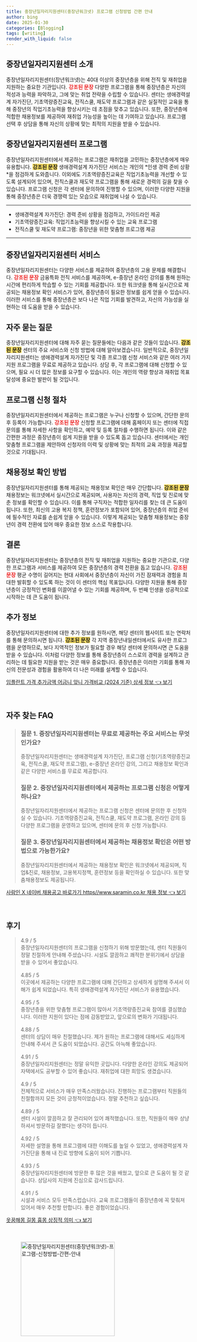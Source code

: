 ```yaml
---
title: 중장년일자리지원센터(중장년워크넷) 프로그램 신청방법 간편 안내
author: bing
date: 2025-01-30
categories: [Blogging]
tags: [writing]
render_with_liquid: false
---
```



<h2 id='중장년일자리지원센터_소개'>중장년일자리지원센터 소개</h2>

<p>중장년일자리지원센터(장년워크넷)는 40대 이상의 중장년층을 위해 전직 및 재취업을 지원하는 중요한 기관입니다. <b><span style="color: #ee2323;">강조된 문장</span></b> 다양한 프로그램을 통해 중장년층은 자신의 적성과 능력을 파악하고, 그에 맞는 취업 전략을 수립할 수 있습니다. 센터는 생애경력설계 자가진단, 기초역량증진교육, 전직스쿨, 재도약 프로그램과 같은 실질적인 교육을 통해 중장년의 직업기초능력을 향상시키는 데 초점을 맞추고 있습니다. 또한, 중장년층에 적합한 채용정보를 제공하여 재취업 가능성을 높이는 데 기여하고 있습니다. 프로그램 선택 후 상담을 통해 자신의 상황에 맞는 최적의 지원을 받을 수 있습니다.</p>

<h2 id='중장년일자리지원센터_프로그램'>중장년일자리지원센터 프로그램</h2>

<p>중장년일자리지원센터에서 제공하는 프로그램은 재취업을 고민하는 중장년층에게 매우 유용합니다. <b><span style="background-color: #ffe066;">강조된 문장</span></b> 생애경력설계 자가진단 서비스는 개인의 *인생 경력 준비 상황*을 점검하게 도와줍니다. 이외에도 기초역량증진교육은 직업기초능력을 개선할 수 있도록 설계되어 있으며, 전직스쿨과 재도약 프로그램을 통해 새로운 경력의 길을 찾을 수 있습니다. 프로그램 신청은 각 센터에 문의하여 진행할 수 있으며, 이러한 다양한 지원을 통해 중장년층은 더욱 경쟁력 있는 모습으로 재취업에 나설 수 있습니다.</p>

<hr />

<ul>
    <li>생애경력설계 자가진단: 경력 준비 상황을 점검하고, 가이드라인 제공</li>
    <li>기초역량증진교육: 직업기초능력을 향상시킬 수 있는 교육 프로그램</li>
    <li>전직스쿨 및 재도약 프로그램: 중장년을 위한 맞춤형 프로그램 제공</li>
</ul>

<hr />

<h2 id='중장년일자리지원센터_서비스'>중장년일자리지원센터 서비스</h2>

<p>중장년일자리지원센터는 다양한 서비스를 제공하여 중장년층의 고용 문제를 해결합니다. <b><span style="color: #ee2323;">강조된 문장</span></b> 금융특화 전직 서비스를 제공하며, e-중장년 온라인 강의를 통해 원하는 시간에 편리하게 학습할 수 있는 기회를 제공합니다. 또한 워크넷을 통해 실시간으로 제공되는 채용정보 확인 서비스가 있어, 중장년층이 필요한 정보를 쉽게 얻을 수 있습니다. 이러한 서비스를 통해 중장년층은 보다 나은 직업 기회를 발견하고, 자신의 가능성을 실현하는 데 도움을 받을 수 있습니다.</p>

<h2 id='자주_묻는_질문'>자주 묻는 질문</h2>

<p>중장년일자리지원센터에 대해 자주 묻는 질문들에는 다음과 같은 것들이 있습니다. <b><span style="background-color: #ffe066;">강조된 문장</span></b> 센터의 주요 서비스와 신청 방법에 대해 알아보겠습니다. 일반적으로, 중장년일자리지원센터는 생애경력설계 자가진단 및 각종 프로그램 신청 서비스와 같은 여러 가지 지원 프로그램을 무료로 제공하고 있습니다. 상담 후, 각 프로그램에 대해 신청할 수 있으며, 필요 시 더 많은 정보를 요구할 수 있습니다. 이는 개인의 역량 향상과 재취업 목표 달성에 중요한 발판이 될 것입니다.</p>

<h2 id='프로그램_신청_절차'>프로그램 신청 절차</h2>

<p>중장년일자리지원센터에서 제공하는 프로그램은 누구나 신청할 수 있으며, 간단한 문의 후 등록이 가능합니다. <b><span style="color: #ee2323;">강조된 문장</span></b> 신청할 프로그램에 대해 홈페이지 또는 센터에 직접 문의를 통해 자세한 사항을 확인하고, 예약 및 등록 절차를 수행하면 됩니다. 이와 같은 간편한 과정은 중장년층이 쉽게 지원을 받을 수 있도록 돕고 있습니다. 센터에서는 개인 맞춤형 프로그램을 제안하여 신청자의 이력 및 상황에 맞는 최적의 교육 과정을 제공할 것으로 기대됩니다.</p>

<h2 id='채용정보_확인'>채용정보 확인 방법</h2>

<p>중장년일자리지원센터를 통해 제공되는 채용정보 확인은 매우 간단합니다. <b><span style="background-color: #ffe066;">강조된 문장</span></b> 채용정보는 워크넷에서 실시간으로 제공되며, 사용자는 자신의 경력, 직업 및 진로에 맞춘 정보를 확인할 수 있습니다. 이를 통해 구직자는 적합한 일자리를 찾는 데 큰 도움이 됩니다. 또한, 최신의 고용 복지 정책, 훈련정보가 포함되어 있어, 중장년층의 취업 준비에 필수적인 자료를 손쉽게 얻을 수 있습니다. 이렇게 제공되는 맞춤형 채용정보는 중장년이 경력 전환에 있어 매우 중요한 정보 소스로 작용합니다.</p>

<h2 id='결론'>결론</h2>

<p>중장년일자리지원센터는 중장년층의 전직 및 재취업을 지원하는 중요한 기관으로, 다양한 프로그램과 서비스를 제공하여 모든 중장년층의 경력 전환을 돕고 있습니다. <b><span style="color: #ee2323;">강조된 문장</span></b> 평균 수명이 길어지는 현대 사회에서 중장년층이 자신이 가진 잠재력과 경험을 최대한 발휘할 수 있도록 하는 것이 이 센터의 핵심 목표입니다. 다양한 지원을 통해 중장년층이 긍정적인 변화를 이끌어낼 수 있는 기회를 제공하며, 두 번째 인생을 성공적으로 시작하는 데 큰 도움이 됩니다.</p>

<h2 id='추가_정보'>추가 정보</h2>

<p>중장년일자리지원센터에 대한 추가 정보를 원하시면, 해당 센터의 웹사이트 또는 연락처를 통해 문의하시면 됩니다. <b><span style="background-color: #ffe066;">강조된 문장</span></b> 각 지역 중장년내일센터에서도 유사한 프로그램을 운영하므로, 보다 지역적인 정보가 필요할 경우 해당 센터에 문의하시면 큰 도움을 받을 수 있습니다. 이처럼 다양한 정보를 통해 중장년층이 스스로의 경력을 설계하고 관리하는 데 필요한 지원을 받는 것은 매우 중요합니다. 중장년층은 이러한 기회를 통해 자신의 전문성과 경험을 활용하여 더 나은 미래를 설계할 수 있습니다.</p>


<p><a class="click-button" title="임플란트 가격 추가금액 어금니 앞니 가격비교 (2024 기준) 상세 정보" href="https://aptwhite.github.io/posts/%EC%9E%84%ED%94%8C%EB%9E%80%ED%8A%B8-%EA%B0%80%EA%B2%A9-%EC%B6%94%EA%B0%80%EA%B8%88%EC%95%A1-%EC%96%B4%EA%B8%88%EB%8B%88-%EC%95%9E%EB%8B%88-%EA%B0%80%EA%B2%A9%EB%B9%84%EA%B5%90-(2024-%EA%B8%B0%EC%A4%80)-%EC%83%81%EC%84%B8-%EC%A0%95%EB%B3%B4/" rel="dofollow">임플란트 가격 추가금액 어금니 앞니 가격비교 (2024 기준) 상세 정보 👈 보기</a></p><br>
<h2 id='자주_찾는_FAQ'>자주 찾는 FAQ</h2>
<div itemscope="" itemtype="https://schema.org/FAQPage"> 
<blockquote> 
<div itemscope="" itemprop="mainEntity" itemtype="https://schema.org/Question"> 
<h3 itemprop="name">질문 1. 중장년일자리지원센터는 무료로 제공하는 주요 서비스는 무엇인가요?</h3> 
<div itemscope="" itemprop="acceptedAnswer" itemtype="https://schema.org/Answer"> 
<span itemprop="text"> 
<p>중장년일자리지원센터는 생애경력설계 자가진단, 프로그램 신청(기초역량증진교육, 전직스쿨, 재도약 프로그램), e-중장년 온라인 강의, 그리고 채용정보 확인과 같은 다양한 서비스를 무료로 제공합니다.</p> 
</span> 
</div> 
</div> 

<div itemscope="" itemprop="mainEntity" itemtype="https://schema.org/Question"> 
<h3 itemprop="name">질문 2. 중장년일자리지원센터에서 제공하는 프로그램 신청은 어떻게 하나요?</h3> 
<div itemscope="" itemprop="acceptedAnswer" itemtype="https://schema.org/Answer"> 
<span itemprop="text"> 
<p>중장년일자리지원센터에서 제공하는 프로그램 신청은 센터에 문의한 후 신청하실 수 있습니다. 기초역량증진교육, 전직스쿨, 재도약 프로그램, 온라인 강의 등 다양한 프로그램을 운영하고 있으며, 센터에 문의 후 신청 가능합니다.</p> 
</span> 
</div> 
</div> 

<div itemscope="" itemprop="mainEntity" itemtype="https://schema.org/Question"> 
<h3 itemprop="name">질문 3. 중장년일자리지원센터에서 제공하는 채용정보 확인은 어떤 방법으로 가능한가요?</h3> 
<div itemscope="" itemprop="acceptedAnswer" itemtype="https://schema.org/Answer"> 
<span itemprop="text"> 
<p>중장년일자리지원센터에서 제공하는 채용정보 확인은 워크넷에서 제공되며, 직업&진로, 채용정보, 고용복지정책, 훈련정보 등을 확인하실 수 있습니다. 또한 맞춤채용정보도 제공됩니다.</p> 
</span> 
</div> 
</div> 

</blockquote> 
</div>
<p><a class="click-button" title="사람인 X 네이버 채용공고 바로가기 https//www.saramin.co.kr 채용 정보" href="https://aptwhite.github.io/posts/%EC%82%AC%EB%9E%8C%EC%9D%B8-X-%EB%84%A4%EC%9D%B4%EB%B2%84-%EC%B1%84%EC%9A%A9%EA%B3%B5%EA%B3%A0-%EB%B0%94%EB%A1%9C%EA%B0%80%EA%B8%B0-httpswww.saramin.co.kr-%EC%B1%84%EC%9A%A9-%EC%A0%95%EB%B3%B4/" rel="dofollow">사람인 X 네이버 채용공고 바로가기 https//www.saramin.co.kr 채용 정보 👈 보기</a></p><br>
<h2 id='후기'>후기</h2>
<div itemscope itemtype="https://schema.org/Product">
  <blockquote>
  <div itemprop="review" itemscope itemtype="https://schema.org/Review">
      <div itemprop="reviewRating" itemscope itemtype="https://schema.org/Rating"> <span itemprop="ratingValue">4.9</span> / <span itemprop="bestRating">5</span> </div>
      <span itemprop="reviewBody">중장년일자리지원센터의 프로그램을 신청하기 위해 방문했는데, 센터 직원들이 정말 친절하게 안내해 주셨습니다. 시설도 깔끔하고 쾌적한 분위기에서 상담을 받을 수 있어서 좋았습니다.</span>
  </div>
  <br>
  <div itemprop="review" itemscope itemtype="https://schema.org/Review">
      <div itemprop="reviewRating" itemscope itemtype="https://schema.org/Rating"> <span itemprop="ratingValue">4.85</span> / <span itemprop="bestRating">5</span> </div>
      <span itemprop="reviewBody">이곳에서 제공하는 다양한 프로그램에 대해 간단하고 상세하게 설명해 주셔서 이해가 쉽게 되었습니다. 특히 생애경력설계 자가진단 서비스가 유용했습니다.</span>
  </div>
  <br>
  <div itemprop="review" itemscope itemtype="https://schema.org/Review">
      <div itemprop="reviewRating" itemscope itemtype="https://schema.org/Rating"> <span itemprop="ratingValue">4.95</span> / <span itemprop="bestRating">5</span> </div>
      <span itemprop="reviewBody">중장년층을 위한 맞춤형 프로그램이 많아서 기초역량증진교육 참여를 결심했습니다. 이러한 지원이 있다는 점에 감동받았고, 앞으로의 변화가 기대됩니다.</span>
  </div>
  <br>
  <div itemprop="review" itemscope itemtype="https://schema.org/Review">
      <div itemprop="reviewRating" itemscope itemtype="https://schema.org/Rating"> <span itemprop="ratingValue">4.88</span> / <span itemprop="bestRating">5</span> </div>
      <span itemprop="reviewBody">센터의 상담이 매우 친절했습니다. 제가 원하는 프로그램에 대해서도 세심하게 안내해 주셔서 큰 도움이 되었습니다. 공간도 아늑해 좋았습니다.</span>
  </div>
  <br>
  <div itemprop="review" itemscope itemtype="https://schema.org/Review">
      <div itemprop="reviewRating" itemscope itemtype="https://schema.org/Rating"> <span itemprop="ratingValue">4.91</span> / <span itemprop="bestRating">5</span> </div>
      <span itemprop="reviewBody">중장년일자리지원센터는 정말 유익한 곳입니다. 다양한 온라인 강의도 제공되어 자택에서도 공부할 수 있어 좋습니다. 재취업에 대한 희망도 생겼습니다.</span>
  </div>
  <br>
  <div itemprop="review" itemscope itemtype="https://schema.org/Review">
      <div itemprop="reviewRating" itemscope itemtype="https://schema.org/Rating"> <span itemprop="ratingValue">4.9</span> / <span itemprop="bestRating">5</span> </div>
      <span itemprop="reviewBody">전체적으로 서비스가 매우 만족스러웠습니다. 진행하는 프로그램부터 직원들의 친절함까지 모든 것이 긍정적이었습니다. 정말 추천하고 싶습니다.</span>
  </div>
  <br>
  <div itemprop="review" itemscope itemtype="https://schema.org/Review">
      <div itemprop="reviewRating" itemscope itemtype="https://schema.org/Rating"> <span itemprop="ratingValue">4.89</span> / <span itemprop="bestRating">5</span> </div>
      <span itemprop="reviewBody">센터 시설이 깔끔하고 잘 관리되어 있어 쾌적했습니다. 또한, 직원들이 매우 상냥하셔서 방문하길 잘했다는 생각이 듭니다.</span>
  </div>
  <br>
  <div itemprop="review" itemscope itemtype="https://schema.org/Review">
      <div itemprop="reviewRating" itemscope itemtype="https://schema.org/Rating"> <span itemprop="ratingValue">4.92</span> / <span itemprop="bestRating">5</span> </div>
      <span itemprop="reviewBody">자세한 설명을 통해 프로그램에 대한 이해도를 높일 수 있었고, 생애경력설계 자가진단을 통해 내 진로 방향에 도움이 되어 기쁩니다.</span>
  </div>
  <br>
  <div itemprop="review" itemscope itemtype="https://schema.org/Review">
      <div itemprop="reviewRating" itemscope itemtype="https://schema.org/Rating"> <span itemprop="ratingValue">4.93</span> / <span itemprop="bestRating">5</span> </div>
      <span itemprop="reviewBody">중장년일자리지원센터에 방문한 후 많은 것을 배웠고, 앞으로 큰 도움이 될 것 같습니다. 상담사의 지원에 진심으로 감사드립니다.</span>
  </div>
  <br>
  <div itemprop="review" itemscope itemtype="https://schema.org/Review">
      <div itemprop="reviewRating" itemscope itemtype="https://schema.org/Rating"> <span itemprop="ratingValue">4.91</span> / <span itemprop="bestRating">5</span> </div>
      <span itemprop="reviewBody">시설과 서비스 모두 만족스럽습니다. 교육 프로그램들이 중장년층에 꼭 맞춰져 있어서 매우 추천할 만합니다. 좋은 경험이었습니다.</span>
  </div>
  </blockquote>
</div>
<p><a class="click-button" title="옷꿈해몽 길몽 흉몽 상징적 의미" href="https://aptwhite.github.io/posts/%EC%98%B7%EA%BF%88%ED%95%B4%EB%AA%BD-%EA%B8%B8%EB%AA%BD-%ED%9D%89%EB%AA%BD-%EC%83%81%EC%A7%95%EC%A0%81-%EC%9D%98%EB%AF%B8/" rel="dofollow">옷꿈해몽 길몽 흉몽 상징적 의미 👈 보기</a></p><br>
<figure class="image"><img src="https://aptwhite.github.io/assets/img/thumbnail/중장년일자리지원센터(중장년워크넷)-프로그램-신청방법-간편-안내.webp" alt="중장년일자리지원센터(중장년워크넷)-프로그램-신청방법-간편-안내" width="256" height="256"></figure>